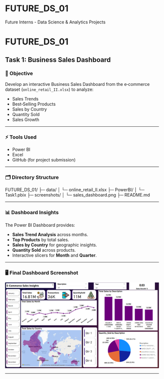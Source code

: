 # FUTURE_DS_01
Future Interns - Data Science & Analytics Projects
# FUTURE_DS_01
## Task 1: Business Sales Dashboard

### 🎯 Objective
Develop an interactive Business Sales Dashboard from the e‑commerce dataset (`online_retail_II.xlsx`) to analyze:
- Sales Trends
- Best‑Selling Products
- Sales by Country
- Quantity Sold
- Sales Growth
---

### ⚡️ Tools Used
- Power BI
- Excel
- GitHub (for project submission)

---

### 🗂️ Directory Structure
FUTURE_DS_01/
├─ data/
│ └─ online_retail_II.xlsx
├─ PowerBI/
│ └─ Task1.pbix
├─ screenshots/
│ └─ sales_dashboard.png
├─ README.md



---

### 📊 Dashboard Insights
The Power BI Dashboard provides:
- **Sales Trend Analysis** across months.
- **Top Products** by total sales.
- **Sales by Country** for geographic insights.
- **Quantity Sold** across products.
- Interactive slicers for **Month** and **Quarter**.

---

### 🖥️ Final Dashboard Screenshot
![Sales Dashboard](screenshots/sales_dashboard.png)

---
